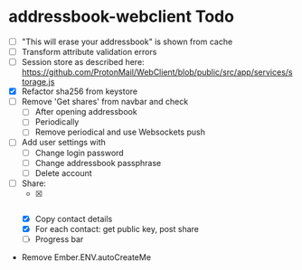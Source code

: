 # addressbook-webclient Todo

 - [ ] "This will erase your addressbook" is shown from cache
 - [ ] Transform attribute validation errors
 - [ ] Session store as described here: https://github.com/ProtonMail/WebClient/blob/public/src/app/services/storage.js
 - [x] Refactor sha256 from keystore
 - [ ] Remove 'Get shares' from navbar and check
   - [ ] After opening addressbook
   - [ ] Periodically
   - [ ] Remove periodical and use Websockets push
 - [ ] Add user settings with
   - [ ] Change login password
   - [ ] Change addressbook passphrase
   - [ ] Delete account
 - [ ] Share:
   - [x] ~~~Check if contact.me~~~
   - [x] Copy contact details
   - [x] For each contact: get public key, post share
   - [ ] Progress bar
 - Remove Ember.ENV.autoCreateMe
